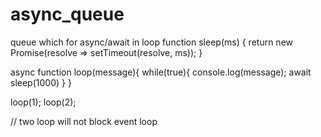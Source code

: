 # async_queue
queue which for async/await in loop 
function sleep(ms) {
  return new Promise(resolve => setTimeout(resolve, ms));
}

async function loop(message){
   while(true){
      console.log(message);
      await sleep(1000)
   }
}


loop(1);
loop(2);

// two loop will not block event loop 
